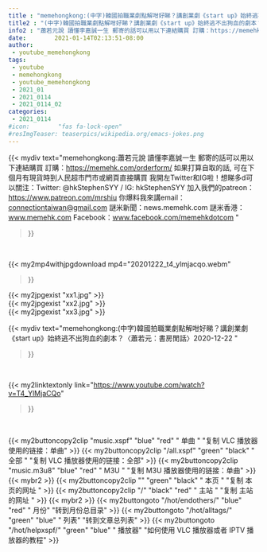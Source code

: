 ```yaml
---
title : "memehongkong:(中字)韓國拍職業劇點解咁好睇？講創業劇《start up》始終逃不出狗血的劇本？〈蕭若元：書房閒話〉2020-12-22 "
title2 : "(中字)韓國拍職業劇點解咁好睇？講創業劇《start up》始終逃不出狗血的劇本？〈蕭若元：書房閒話〉2020-12-22 "
info2 : "蕭若元說 讀懂李嘉誠一生 郵寄的話可以用以下連結購買 訂購：https://memehk.com/orderform/ 如果打算自取的話, 可在下個月有現貨時到人民超市門市或網頁直接購買   我開左Twitter和IG啦！想睇多d可以關注：Twitter: @hkStephenSYY / IG: hkStephenSYY 加入我們的patreon：https://www.patreon.com/mrshiu 你爆料我來講email： connectiontaiwan@gmail.com 謎米新聞：news.memehk.com 謎米香港： www.memehk.com Facebook：www.facebook.com/memehkdotcom "
date:        2021-01-14T02:13:51-08:00
author:
 - youtube_memehongkong
tags:
 - youtube
 - memehongkong
 - youtube_memehongkong
 - 2021_01
 - 2021_0114
 - 2021_0114_02
categories:
 - 2021_0114
#icon:        "fas fa-lock-open"
#resImgTeaser: teaserpics/wikipedia.org/emacs-jokes.png
---
```


{{< mydiv text="memehongkong:蕭若元說 讀懂李嘉誠一生 郵寄的話可以用以下連結購買 訂購：https://memehk.com/orderform/ 如果打算自取的話, 可在下個月有現貨時到人民超市門市或網頁直接購買   我開左Twitter和IG啦！想睇多d可以關注：Twitter: @hkStephenSYY / IG: hkStephenSYY 加入我們的patreon：https://www.patreon.com/mrshiu 你爆料我來講email： connectiontaiwan@gmail.com 謎米新聞：news.memehk.com 謎米香港： www.memehk.com Facebook：www.facebook.com/memehkdotcom "
>}}
<br>


{{< my2mp4withjpgdownload mp4="20201222_t4_ylmjacqo.webm"
>}}

{{< my2jpgexist "xx1.jpg" >}}<br>
{{< my2jpgexist "xx2.jpg" >}}<br>
{{< my2jpgexist "xx3.jpg" >}}<br>



{{< mydiv text="memehongkong:(中字)韓國拍職業劇點解咁好睇？講創業劇《start up》始終逃不出狗血的劇本？〈蕭若元：書房閒話〉2020-12-22 "
>}}
<br>

{{< my2linktextonly link="https://www.youtube.com/watch?v=T4_YlMjaCQo"
>}}


<br>

{{< my2buttoncopy2clip "music.xspf"        "blue"   "red"    " 单曲 "  "复制 VLC 播放器使用的链接：单曲" >}} {{< my2buttoncopy2clip "/all.xspf"         "green"  "black"  " 全部 "  "复制 VLC 播放器使用的链接：全部" >}} {{< my2buttoncopy2clip "music.m3u8"        "blue"   "red"    " M3U  "    "复制 M3U 播放器使用的链接：单曲" >}} {{< mybr2 >}} {{< my2buttoncopy2clip ""                  "green"  "black"  " 本页 "    "复制 本页的网址 " >}} {{< my2buttoncopy2clip "/"                 "black"  "red"    " 主站 "    "复制 主站的网址 " >}} {{< mybr2 >}} {{< my2buttongoto      "/hot/endothers/"   "blue"   "red"    " 月份"   "转到月份总目录" >}} {{< my2buttongoto      "/hot/alltags/"     "green"  "blue"   " 列表"   "转到文章总列表" >}} {{< my2buttongoto      "/hot/helpxspf/"    "green"  "blue"   " 播放器" "如何使用 VLC 播放器或者 IPTV 播放器的教程" >}} 
